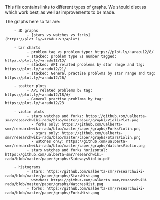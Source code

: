 This file contains links to different types of graphs. We should discuss which work best, as well as improvements to be made.

The graphs here so far are:

        - 3D graphs 
              - [stars vs watches vs forks](https://plot.ly/~aradu12/3/#plot) 
        
        - bar charts
              - problem tag vs problem type: https://plot.ly/~aradu12/8/
              - stacked: problem type vs number tagged: https://plot.ly/~aradu12/13/
              - stacked: API related problems by star range and tag: https://plot.ly/~aradu12/21/
              - stacked: General practise problems by star range and tag: https://plot.ly/~aradu12/26/
        
        - scatter plots
              - API related problems by tag: https://plot.ly/~aradu12/18/#/
              - General practise problems by tag: https://plot.ly/~aradu12/23
        
        - violin plots
              - stars watches and forks: https://github.com/ualberta-smr/researchwiki-radu/blob/master/paper/graphs/ViolinPlot.png
                - forks only: https://github.com/ualberta-smr/researchwiki-radu/blob/master/paper/graphs/ForksViolin.png
                - stars only: https://github.com/ualberta-smr/researchwiki-radu/blob/master/paper/graphs/StarsViolin.png
                - watches only: https://github.com/ualberta-smr/researchwiki-radu/blob/master/paper/graphs/WatchesViolin.png
              - stars watches and forks horizontal: https://github.com/ualberta-smr/researchwiki-radu/blob/master/paper/graphs/SidewaysViolin.pdf
        
        - histograms
              - stars: https://github.com/ualberta-smr/researchwiki-radu/blob/master/paper/graphs/StarsHist.png
              - watches: https://github.com/ualberta-smr/researchwiki-radu/blob/master/paper/graphs/WatchesHist.png
              - forks: https://github.com/ualberta-smr/researchwiki-radu/blob/master/paper/graphs/ForksHist.png
